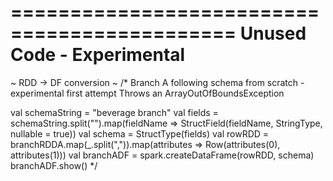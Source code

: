 =============================================
Unused Code - Experimental
=============================================

~ RDD -> DF conversion ~
/* 
Branch A following schema from scratch - experimental first attempt
Throws an ArrayOutOfBoundsException

  val schemaString = "beverage branch"
  val fields = schemaString.split("").map(fieldName => StructField(fieldName, StringType, nullable = true))
  val schema = StructType(fields)
  val rowRDD = branchRDDA.map(_.split(",")).map(attributes => Row(attributes(0), attributes(1)))
  val branchADF = spark.createDataFrame(rowRDD, schema)
  branchADF.show()
*/